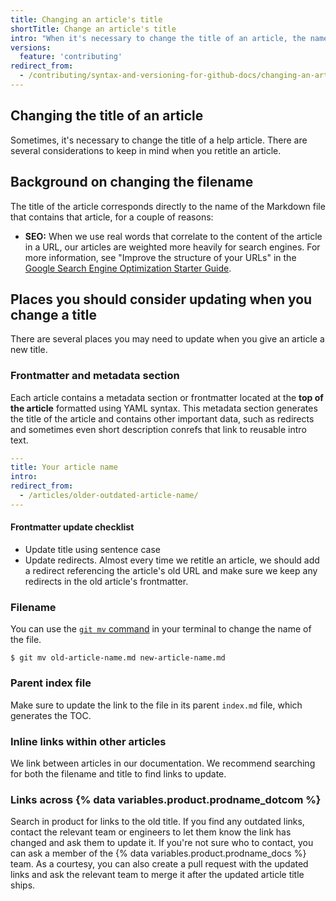 ```yaml
---
title: Changing an article's title
shortTitle: Change an article's title
intro: "When it's necessary to change the title of an article, the name may need to be updated in several places."
versions:
  feature: 'contributing'
redirect_from:
  - /contributing/syntax-and-versioning-for-github-docs/changing-an-articles-title
---
```


## Changing the title of an article

Sometimes, it's necessary to change the title of a help article. There are several considerations to keep in mind when you retitle an article.

## Background on changing the filename

The title of the article corresponds directly to the name of the Markdown file that contains that article, for a couple of reasons:

- **SEO:** When we use real words that correlate to the content of the article in a URL, our articles are weighted more heavily for search engines. For more information, see "Improve the structure of your URLs" in the [Google Search Engine Optimization Starter Guide](http://static.googleusercontent.com/media/www.google.com/en//webmasters/docs/search-engine-optimization-starter-guide.pdf).

## Places you should consider updating when you change a title

There are several places you may need to update when you give an article a new title.

### Frontmatter and metadata section

Each article contains a metadata section or frontmatter located at the **top of the article** formatted using YAML syntax. This metadata section generates the title of the article and contains other important data, such as redirects and sometimes even short description conrefs that link to reusable intro text.

```yaml
---
title: Your article name
intro:
redirect_from:
  - /articles/older-outdated-article-name/
---
```

#### Frontmatter update checklist

- Update title using sentence case
- Update redirects. Almost every time we retitle an article, we should add a redirect referencing the article's old URL and make sure we keep any redirects in the old article's frontmatter.

### Filename

You can use the [`git mv` command](https://git-scm.com/docs/git-mv) in your terminal to change the name of the file.

`$ git mv old-article-name.md new-article-name.md`

### Parent index file

Make sure to update the link to the file in its parent `index.md` file, which generates the TOC.

### Inline links within other articles

We link between articles in our documentation. We recommend searching for both the filename and title to find links to update.

### Links across {% data variables.product.prodname_dotcom %}

Search in product for links to the old title. If you find any outdated links, contact the relevant team or engineers to let them know the link has changed and ask them to update it. If you're not sure who to contact, you can ask a member of the {% data variables.product.prodname_docs %} team. As a courtesy, you can also create a pull request with the updated links and ask the relevant team to merge it after the updated article title ships.
